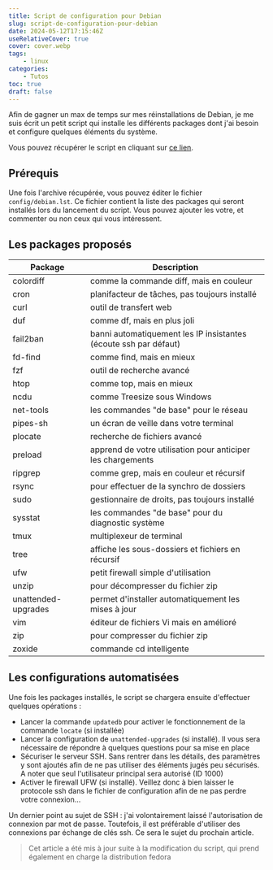 ```yaml
---
title: Script de configuration pour Debian
slug: script-de-configuration-pour-debian
date: 2024-05-12T17:15:46Z
useRelativeCover: true
cover: cover.webp
tags:
    - linux
categories:
    - Tutos
toc: true
draft: false
---
```


Afin de gagner un max de temps sur mes réinstallations de Debian, je me suis écrit
un petit script qui installe les différents packages dont j'ai besoin et configure
quelques éléments du système.

Vous pouvez récupérer le script en cliquant sur [ce lien](https://github.com/jeremky/pkginstall/archive/refs/heads/main.zip).

## Prérequis

Une fois l'archive récupérée, vous pouvez éditer le fichier `config/debian.lst`.
Ce fichier contient la liste des packages qui seront installés lors du lancement
du script. Vous pouvez ajouter les votre, et commenter ou non ceux qui vous intéressent.

## Les packages proposés

| Package  | Description |
| -------- | ------- |
| colordiff           | comme la commande diff, mais en couleur |
| cron                | planifacteur de tâches, pas toujours installé |
| curl                | outil de transfert web |
| duf                 | comme df, mais en plus joli |
| fail2ban            | banni automatiquement les IP insistantes (écoute ssh par défaut) |
| fd-find             | comme find, mais en mieux |
| fzf                 | outil de recherche avancé |
| htop                | comme top, mais en mieux |
| ncdu                | comme Treesize sous Windows |
| net-tools           | les commandes "de base" pour le réseau |
| pipes-sh            | un écran de veille dans votre terminal |
| plocate             | recherche de fichiers avancé |
| preload             | apprend de votre utilisation pour anticiper les chargements |
| ripgrep             | comme grep, mais en couleur et récursif |
| rsync               | pour effectuer de la synchro de dossiers |
| sudo                | gestionnaire de droits, pas toujours installé |
| sysstat             | les commandes "de base" pour du diagnostic système |
| tmux                | multiplexeur de terminal |
| tree                | affiche les sous-dossiers et fichiers en récursif |
| ufw                 | petit firewall simple d'utilisation |
| unzip               | pour décompresser du fichier zip |
| unattended-upgrades | permet d'installer automatiquement les mises à jour |
| vim                 | éditeur de fichiers Vi mais en amélioré |
| zip                 | pour compresser du fichier zip |
| zoxide              | commande cd intelligente |

## Les configurations automatisées

Une fois les packages installés, le script se chargera ensuite d'effectuer quelques opérations :

- Lancer la commande `updatedb` pour activer le fonctionnement de la commande `locate`
(si installée)
- Lancer la configuration de `unattended-upgrades` (si installé). Il vous sera nécessaire
de répondre à quelques questions pour sa mise en place
- Sécuriser le serveur SSH. Sans rentrer dans les détails, des paramètres y sont
ajoutés afin de ne pas utiliser des éléments jugés peu sécurisés. A noter que
seul l'utilisateur principal sera autorisé (ID 1000)
- Activer le firewall UFW (si installé). Veillez donc à bien laisser le protocole
ssh dans le fichier de configuration afin de ne pas perdre votre connexion...

Un dernier point au sujet de SSH : j'ai volontairement laissé l'autorisation de
connexion par mot de passe. Toutefois, il est préférable d'utiliser des connexions
par échange de clés ssh. Ce sera le sujet du prochain article.

> Cet article a été mis à jour suite à la modification du script, qui prend également
en charge la distribution fedora
